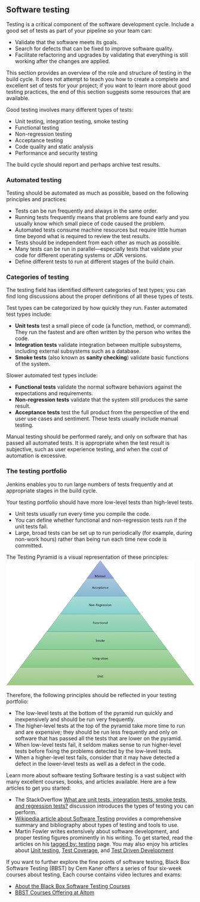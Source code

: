 ## Software testing

Testing is a critical component of the software development cycle. 
Include a good set of tests as part of your pipeline so your team can:
- Validate that the software meets its goals.
- Search for defects that can be fixed to improve software quality.
- Facilitate refactoring and upgrades by validating that everything is still working after the changes are applied.

This section provides an overview of the role and structure of testing in the build cycle. 
It does not attempt to teach you how to create a complete and excellent set of tests for your project; 
if you want to learn more about good testing practices, the end of this section suggests some resources that are available.

Good testing involves many different types of tests:
- Unit testing, integration testing, smoke testing
- Functional testing
- Non-regression testing
- Acceptance testing
- Code quality and static analysis
- Performance and security testing

The build cycle should report and perhaps archive test results.

### Automated testing
Testing should be automated as much as possible, based on the following principles and practices:
- Tests can be run frequently and always in the same order.
- Running tests frequently means that problems are found early and you usually know which small piece of code caused the problem.
- Automated tests consume machine resources but require little human time beyond what is required to review the test results.
- Tests should be independent from each other as much as possible.
- Many tests can be run in parallel—​especially tests that validate your code for different operating systems or JDK versions.
- Define different tests to run at different stages of the build chain.

### Categories of testing
The testing field has identified different categories of test types; 
you can find long discussions about the proper definitions of all these types of tests.

Test types can be categorized by how quickly they run. Faster automated test types include:
- **Unit tests** test a small piece of code (a function, method, or command). They run the fastest and are often written by the person who writes the code.
- **Integration tests** validate integration between multiple subsystems, including external subsystems such as a database.
- **Smoke tests** (also known as **sanity checking**) validate basic functions of the system.

Slower automated test types include:
- **Functional tests** validate the normal software behaviors against the expectations and requirements.
- **Non-regression tests** validate that the system still produces the same result.
- **Acceptance tests** test the full product from the perspective of the end user use cases and sentiment. These tests usually include manual testing.

Manual testing should be performed rarely, and only on software that has passed all automated tests. 
It is appropriate when the test result is subjective, such as user experience testing, and when the cost of automation is excessive.


### The testing portfolio
Jenkins enables you to run large numbers of tests frequently and at appropriate stages in the build cycle.

Your testing portfolio should have more low-level tests than high-level tests.
- Unit tests usually run every time you compile the code.
- You can define whether functional and non-regression tests run if the unit tests fail.
- Large, broad tests can be set up to run periodically (for example, during non-work hours) rather than being run each time new code is committed.

The Testing Pyramid is a visual representation of these principles:
![](img/test-pyramid.png)

Therefore, the following principles should be reflected in your testing portfolio:
- The low-level tests at the bottom of the pyramid run quickly and inexpensively and should be run very frequently.
- The higher-level tests at the top of the pyramid take more time to run and are expensive; they should be run less frequently and only on software that has passed all the tests that are lower on the pyramid.
- When low-level tests fail, it seldom makes sense to run higher-level tests before fixing the problems detected by the low-level tests.
- When a higher-level test fails, consider that it may have detected a defect in the lower-level tests as well as a defect in the code.



Learn more about software testing
Software testing is a vast subject with many excellent courses, books, and articles available. Here are a few articles to get you started:
- The StackOverflow [What are unit tests, integration tests, smoke tests, and regression tests?](https://stackoverflow.com/questions/520064/what-is-unit-test-integration-test-smoke-test-regression-test) discussion introduces the types of testing you can perform.
- [Wikipedia article about Software Testing](https://en.wikipedia.org/wiki/Software_testing) provides a comprehensive summary and bibliography about types of testing and tools to use.
- Martin Fowler writes extensively about software development, and proper testing figures prominently in his writing. 
  To get started, read the articles on his [tagged by: testing](https://martinfowler.com/tags/testing.html) page. 
  You may also enjoy his articles about [Unit testing](https://martinfowler.com/bliki/UnitTest.html), [Test Coverage](https://martinfowler.com/bliki/TestCoverage.html), and [Test Driven Development](https://martinfowler.com/bliki/TestDrivenDevelopment.html)

If you want to further explore the fine points of software testing, Black Box Software Testing (BBST) by Cem Kaner offers a series of four six-week courses about testing. Each course contains video lectures and exams:
- [About the Black Box Software Testing Courses](https://www.associationforsoftwaretesting.org/courses/)
- [BBST Courses Offering at Altom](https://altom.training/#courses)
